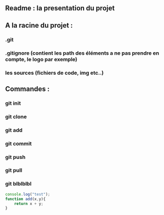 ## Readme : la presentation du projet

## A la racine du projet :

### .git
### .gitignore (contient les path des éléments a ne pas prendre en compte, le logo par exemple)
### les sources (fichiers de code, img etc..)

## Commandes :

### git init
### git clone
### git add
### git commit
### git push
### git pull
### git blblblbl

```Javascript
console.log("test");
function add(x,y){
	return x + y;
}

```
